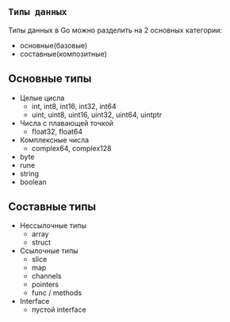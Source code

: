 ## `Типы данных`

Типы данных в Go можно разделить на 2 основных категории:
- основные(базовые)
- составные(композитные)

## Основные типы
- Целые цисла
  - int, int8, int16, int32, int64
  - uint, uint8, uint16, uint32, uint64, uintptr
- Числа с плавающей точкой
  - float32, float64
- Комплексные числа
  - complex64, complex128
- byte
- rune
- string
- boolean

## Составные типы
- Нессылочные типы
  - array
  - struct
- Ссылочные типы
  - slice
  - map
  - channels
  - pointers
  - func / methods
- Interface
  - пустой interface
